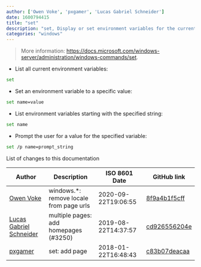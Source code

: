 ```yaml
---
author: ['Owen Voke', 'pxgamer', 'Lucas Gabriel Schneider']
date: 1600794415
title: "set"
description: "set, Display or set environment variables for the current instance of CMD."
categories: "windows"
---
```

> More information: <https://docs.microsoft.com/windows-server/administration/windows-commands/set>.

- List all current environment variables:

```bash
set
```

- Set an environment variable to a specific value:

```bash
set name=value
```

- List environment variables starting with the specified string:

```bash
set name
```

- Prompt the user for a value for the specified variable:

```bash
set /p name=prompt_string
```
List of changes to this documentation


Author | Description | ISO 8601 Date | GitHub link
------|-----|-----|-----
[Owen Voke](mailto:development@voke.dev) | windows.*: remove locale from page urls | 2020-09-22T19:06:55 | [8f9a4b1f5cff](https://github.com/tldr-pages/tldr/commit/8f9a4b1f5cff138652665e9756a1a13466029fed)
[Lucas Gabriel Schneider](mailto:lucas.schneider@sap.com) | multiple pages: add homepages (#3250) | 2019-08-22T14:37:57 | [cd926556204e](https://github.com/tldr-pages/tldr/commit/cd926556204e9b8d34858b141886c675e8e0b83a)
[pxgamer](mailto:owzie123@gmail.com) | set: add page | 2018-01-22T16:48:43 | [c83b07deacaa](https://github.com/tldr-pages/tldr/commit/c83b07deacaa8432f9b38bfa2881f41a36f1a52b)

